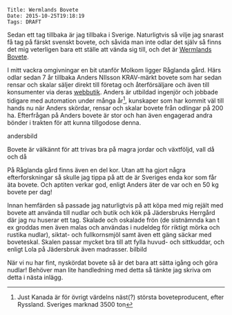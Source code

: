     Title: Wermlands Bovete
    Date: 2015-10-25T19:18:19
    Tags: DRAFT

Sedan ett tag tillbaka är jag tillbaka i Sverige. Naturligtvis så vilje jag snarast få tag på färskt svenskt bovete, och såvida man inte odlar det själv så finns det mig veterligen bara ett ställe att vända sig till, och det är [Wermlands Bovete](http://www.wermlands-bovete.se).

<!-- more -->

I mitt vackra omgivningar en bit utanför Molkom ligger Råglanda gård. Härs odlar sedan 7 år tillbaka Anders NIlsson  KRAV-märkt bovete som har sedan rensar och skalar säljer direkt till  företag och återförsäljare och även till konsumenter via deras [webbutik](http://www.wermlands-bovete.se).
Anders är utbildad ingenjör och  jobbade tidigare med automation under många år[^kanada], kunskaper som har kommit väl till hands nu när Anders skördar, rensar och skalar bovete från odlingar på 200 ha. Efterfrågan på Anders bovete är stor och han även engagerad andra bönder i trakten för att kunna tillgodose denna.
<!-- maler än så länge i Kristinehamn -->
andersbild

Bovete är välkännt för att trivas bra på magra jordar och
växtföljd, vall då och då

På Råglanda gård finns även en del kor. Utan att ha gjort några efterforskningar så skulle jag tippa på att de är Sveriges enda kor som får äta bovete. Och aptiten verkar god, enligt Anders äter de var och en 50 kg bovete per dag!

Innan hemfärden så passade jag naturligtvis på att köpa med mig rejält med bovete att använda till nudlar och butik och kök på Jädersbruks Herrgård där jag nu huserar ett tag. Skalade och oskalade frön (de sistnämnda kan t ex groddas men även malas och användas i nudeldeg för riktigt mörka och rustika nudlar), siktat- och fullkornsmjöl samt även ett gäng säckar med boveteskal. Skalen passar mycket bra till att fylla huvud- och sittkuddar, och enligt Lola på Jädersbruk även madrasser.
bilbild

När vi nu har fint, nyskördat bovete så är det bara att sätta igång och göra nudlar! Behöver man lite handledning med detta så tänkte jag skriva om detta i nästa inlägg.

[^kanada]: Just Kanada är för övrigt värdelns näst(?) största boveteproducent, efter Ryssland. Sveriges marknad 3500 ton
